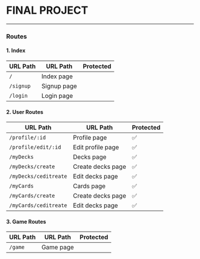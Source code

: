 # FINAL PROJECT

---

### Routes

#### 1. Index

| URL Path  | URL Path    | Protected |
| --------- | ----------- | --------- |
| `/`       | Index page  |           |
| `/signup` | Signup page |           |
| `/login`  | Login page  |           |

#### 2. User Routes

| URL Path              | URL Path          | Protected |
| --------------------- | ----------------- | --------- |
| `/profile/:id`        | Profile page      | ✅        |
| `/profile/edit/:id`   | Edit profile page | ✅        |
| `/myDecks`            | Decks page        | ✅        |
| `/myDecks/create`     | Create decks page | ✅        |
| `/myDecks/ceditreate` | Edit decks page   | ✅        |
| `/myCards`            | Cards page        | ✅        |
| `/myCards/create`     | Create decks page | ✅        |
| `/myCards/ceditreate` | Edit decks page   | ✅        |

#### 3. Game Routes

| URL Path | URL Path  | Protected |
| -------- | --------- | --------- |
| `/game`  | Game page |           |
